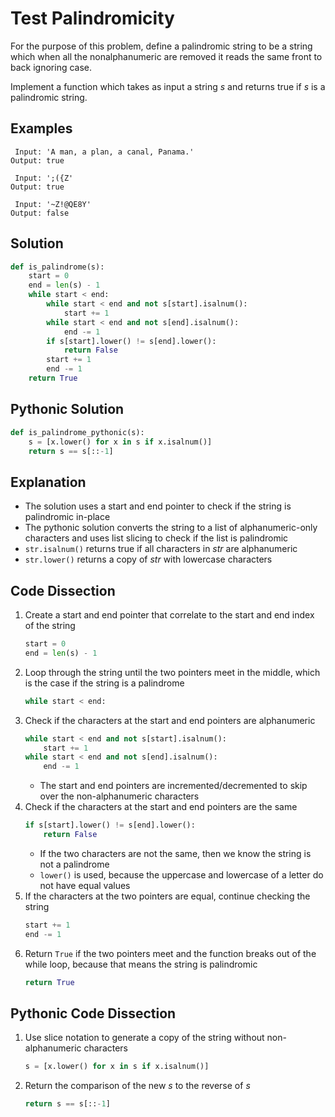 # Test Palindromicity
For the purpose of this problem, define a palindromic string to be a string which when all the nonalphanumeric are removed it reads the same front to back ignoring case.

Implement a function which takes as input a string _s_ and returns true if _s_ is a palindromic string.

## Examples
```
 Input: 'A man, a plan, a canal, Panama.'
Output: true

 Input: ';({Z'
Output: true

 Input: '~Z!@QE8Y'
Output: false
```

## Solution
```python
def is_palindrome(s):
    start = 0
    end = len(s) - 1
    while start < end:
        while start < end and not s[start].isalnum():
            start += 1
        while start < end and not s[end].isalnum():
            end -= 1
        if s[start].lower() != s[end].lower():
            return False
        start += 1
        end -= 1
    return True
```

## Pythonic Solution
```python
def is_palindrome_pythonic(s):
    s = [x.lower() for x in s if x.isalnum()]
    return s == s[::-1]
```

## Explanation
* The solution uses a start and end pointer to check if the string is palindromic in-place
* The pythonic solution converts the string to a list of alphanumeric-only characters and uses list slicing to check if the list is palindromic
* ```str.isalnum()``` returns true if all characters in _str_ are alphanumeric
* ```str.lower()``` returns a copy of _str_ with lowercase characters

## Code Dissection
1. Create a start and end pointer that correlate to the start and end index of the string
    ```python
    start = 0
    end = len(s) - 1
    ```
2. Loop through the string until the two pointers meet in the middle, which is the case if the string is a palindrome
    ```python
    while start < end:
    ```
3. Check if the characters at the start and end pointers are alphanumeric
    ```python
    while start < end and not s[start].isalnum():
        start += 1
    while start < end and not s[end].isalnum():
        end -= 1
    ```
    * The start and end pointers are incremented/decremented to skip over the non-alphanumeric characters
4. Check if the characters at the start and end pointers are the same
    ```python
    if s[start].lower() != s[end].lower():
        return False
    ```
    * If the two characters are not the same, then we know the string is not a palindrome
    * ```lower()``` is used, because the uppercase and lowercase of a letter do not have equal values
5. If the characters at the two pointers are equal, continue checking the string
    ```python
    start += 1
    end -= 1
    ```
6. Return ```True``` if the two pointers meet and the function breaks out of the while loop, because that means the string is palindromic
    ```python
    return True
    ```

## Pythonic Code Dissection
1. Use slice notation to generate a copy of the string without non-alphanumeric characters
    ```python
    s = [x.lower() for x in s if x.isalnum()]
    ```
2. Return the comparison of the new _s_ to the reverse of _s_
    ```python
    return s == s[::-1]
    ```